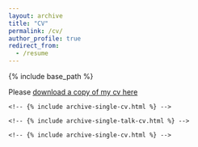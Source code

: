 ```yaml
---
layout: archive
title: "CV"
permalink: /cv/
author_profile: true
redirect_from:
  - /resume
---
```


{% include base_path %}

Please <a href="/files/csaund_resume.pdf">download a copy of my cv here</a>

<!--
Education
======
* B.S. in Cognitive and Brain Scinces, Computer Science, Tufts University, 2015
* Msc in Neuroscience and Psychology, University of Glasgow, 2019 (expected)

Work experience
======
* Cogito Corp., August 2017 - August 2018
  * Platform Team Lead
    * Merged two software teams, technically and personally managed team of 10 full-time engineers.
    * Oversaw top-to-bottom development and implementation of three client-facing features.
    * Hired and onboarded three product managers, including one for another software team.
    * Acted as Scrum master implementing leading agile rituals (standup, planning, retro).
  * Senior Software Engineer
    * Originally Implemented and manage release pipeline.
    * Full-stack development of Role-Based User Management (RBUM) APIs.

* Jibo Inc., May 2015 - October 2017
  * Software Consultant
    * Continuing work to rearchitect APIs in cloud-based architecture.
  * Character AI Developer
    * Designed and implemented robotic bi-axial Emotion System and corresponding
  impacts on robot behavior.
    * Single-handedly architected and maintained robot listening pipeline (main
  interface forinteraction).
  * Robot SDK Developer
    * Employee 20(/110) Designed a series of tutorials from ”Getting Started” to
  advanced usage still used to onboard internal and external developers.
    * Architected data APIs for dev tools to manage robot sensory input from
  cameras and microphones.
    * Implemented frontend UI and developerinterfaces to build high-level skills.
    * Won first company culture award for”outstanding cultural contributions.”

* Software Engineering Intern, Summer 2014
  * Supervisor: Dr. Tristan Jehan
  * Full stack development of internal desktop application.
  * Developed web APIs and GUI for music annotation tools

* Teaching Assistant, Jan 2012 - May 2015
  * Supervisors: Professors Carla Brodley, Benjamin Hescott, Norman Ramsay, Matthias Scheutz
  * Data Structures, Machine Architecture, Machine Learning
  * Taught theory and laboratory skills to students with wide range of abilities

* Research Assistant, Jan 2012 - Dec 2012
  * Supervisor: Prof. David Kaplan
  * Researched Silk scaffolds with neurostimulants
  * Developed new directional freezing method which cut experiment time by half.

Skills
======
* Languages
  * Javascript
  * Python
  * C
  * C++
  * Java
  * LISP
  * CSS/HTTP
  * R
* Workflows+Frameworks
  * git/github
  * NodeJS/React
  * SVN
  * Unix/Linux
  * Jenkins/TDD
  * CI releases
  * Stash
  * Phabricator/arcanist
  * Gradle
  * MongoDB
  * Electron

Leadership + Community Service
======
* Cambridge Inventors Club, Jan 2016 - May 2018
  * Work with children age 8-13 on engineering fundamentals, such as iterative design,retrospectives, and cooperation
* Resilient Coders, Jan 2018 - May 2018
  * Corporate sponsor and technical mentor for Resilient Coders --
  an organization which trains non-traditional background adult students to become software developers.
  I developed a 8-week "boot camp" curriculum for two students who were ultimately
  able to use Cogito APIs to create a product MVP.
* Boston Ultimate Disc Alliance, March 2016 - Sept 2017
  * First coach on new high school girls team, focused on empowering women in the Boston ultimate community
* Girls Who Code, Sept 2015 - June 2016
  * Instructed three levels of middle- and high-school aged students from introduction to basic data strcutures. Supplemented given
course materials with additional lesson plans to emphasize CS fundamentals.
* Women In Computer Science (President), Jan 2013 - Jan 2015
  * Coordinated logistics of club hackathons, speakers, and outreach.
  * Led executive board in creating WiCS mission and club constitution.
  * Grew club 4x over two years

<!-- Publications -->
<!-- ====== -->
  <!-- <ul>{% for post in site.publications %} -->
    <!-- {% include archive-single-cv.html %} -->
  <!-- {% endfor %}</ul> -->
  <!--  -->
<!-- Talks -->
<!-- ====== -->
  <!-- <ul>{% for post in site.talks %} -->
    <!-- {% include archive-single-talk-cv.html %} -->
  <!-- {% endfor %}</ul> -->
  <!--  -->
<!-- Teaching -->
<!-- ====== -->
  <!-- <ul>{% for post in site.teaching %} -->
    <!-- {% include archive-single-cv.html %} -->
  <!-- {% endfor %}</ul> --> 
